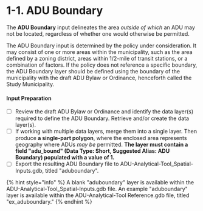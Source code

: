 # 1-1. ADU Boundary

The **ADU Boundary** input delineates the area _outside of which_ an ADU may not be located, regardless of whether one would otherwise be permitted.&#x20;

The ADU Boundary input is determined by the policy under consideration. It may consist of one or more areas within the municipality, such as the area defined by a zoning district, areas within 1/2-mile of transit stations, or a combination of factors. If the policy does not reference a specific boundary, the ADU Boundary layer should be defined using the boundary of the municipality with the draft ADU Bylaw or Ordinance, henceforth called the Study Municipality.

#### Input Preparation

* [ ] Review the draft ADU Bylaw or Ordinance and identify the data layer(s) required to define the ADU Boundary. Retrieve and/or create the data layer(s).&#x20;
* [ ] If working with multiple data layers, merge them into a single layer. Then produce **a single-part polygon**, where the enclosed area represents geography where ADUs _may be_ permitted. **The layer must contain a field "adu\_bound" (Data Type: Short, Suggested Alias: ADU Boundary) populated with a value of 1.**
* [ ] Export the resulting ADU Boundary file to ADU-Analytical-Tool\_Spatial-Inputs.gdb, titled "aduboundary".

{% hint style="info" %}
A blank "aduboundary" layer is available within the ADU-Analytical-Tool\_Spatial-Inputs.gdb file. An example "aduboundary" layer is available within the ADU-Analytical-Tool Reference.gdb file, titled "ex\_aduboundary."
{% endhint %}
